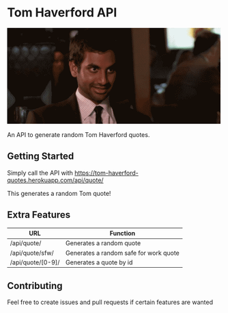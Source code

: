 # Tom Haverford API
![Tom Haverford smiling at the camera](images/tom.gif?raw=true)

An API to generate random Tom Haverford quotes.

## Getting Started
Simply call the API with https://tom-haverford-quotes.herokuapp.com/api/quote/

This generates a random Tom quote!

## Extra Features
URL | Function
--- | ---
/api/quote/ | Generates a random quote
/api/quote/sfw/ | Generates a random safe for work quote
/api/quote/[0-9]/ | Generates a quote by id

## Contributing
Feel free to create issues and pull requests if certain features are wanted